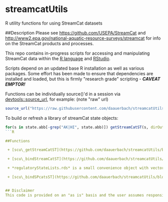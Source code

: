 # streamcatUtils
R utility functions for using StreamCat datasets



##Description 
Please see
https://github.com/USEPA/StreamCat
and 
http://www2.epa.gov/national-aquatic-resource-surveys/streamcat
for info on the StreamCat products and processes.

This repo contains in-progress scripts for accessing and manipulating StreamCat data within the [R language](http://cran.us.r-project.org/) and [RStudio](https://www.rstudio.com/).

Scripts depend on an updated base R installation as well as various packages. Some effort has been made to ensure that dependencies are installed and loaded, but this is firmly "research grade" scripting - **_CAVEAT EMPTOR!_**

Functions can be individually source()'d in a session via [devtools::source_url](http://www.inside-r.org/packages/cran/devtools/docs/source_url), for example: (note "raw" url)
```R
source_url("https://raw.githubusercontent.com/daauerbach/streamcatUtils/master/scu_getStreamCatST.R")
```

To build or refresh a library of streamCat state objects:
```R
for(s in state.abb[-grep("AK|HI", state.abb)]) getStreamCatST(s, dirOut = "YourDirectoryName")
```R

##Functions

 + [scu\_getStreamCatST](https://github.com/daauerbach/streamcatUtils/blob/master/scu_getStreamCatST.R) takes a single 2-character CAPS state abbreviation as in [state.abb](http://www.inside-r.org/r-doc/datasets/state) and returns a tbl_df dataframe of n-obs COMIDs with n-features ("attributes" or columns) using data.table::fread directly on ftp csv files. It currently scrapes all available data per state but could be easily modified to return only selected features/columns. Run time is mostly downloads and may be several minutes for larger states and/or slow connections. Objects can optionally be retained as .rds, which can provide substantial storage benefits over .csv (which are also easily written out).

 + [scu\_bindStreamCatST](https://github.com/daauerbach/streamcatUtils/blob/master/scu_bindStreamCatST.R) is a convenience function that takes a character vector of CAPS state abbreviations and returns a single tbl_df object, removing any duplicate cats/COMIDs. 

 + *regulatoryStateLists.rds* is a small convenience object with vectors of state abbreviations for the 10 EPA regions and 36 Army Corps regulatory districts (excluding Alaska/POA and Hawaii/POH)

 + [scu\_bindSPcatsST](https://github.com/daauerbach/streamcatUtils/blob/master/scu_bindSPcatsST.R) is also convenience function that takes a character vector of CAPS state abbreviations and returns a single sp(atial) object, by default a SpatialPointsDataFrame drawn from polygon centroids (via coordinates()) or if pts = F the underlying polygons (also removing any duplicate cats/COMIDs in either case). _*NOTE THIS CURRENTLY DEPENDS ON A DIRECTORY OF NHDplus CAT POLYGONS SPLIT BY STATE*_ Comparable simplified shapefiles [are here](http://www.horizon-systems.com/NHDPlus/V2SimpleCat.php) from Horizon Systems, but organized by VPU.


## Disclaimer
This code is provided on an "as is" basis and the user assumes responsibility for its use.  Any reference to specific commercial products, processes, or services by service mark, trademark, manufacturer, or otherwise, does not constitute or imply their endorsement, recommendation or favoring.


